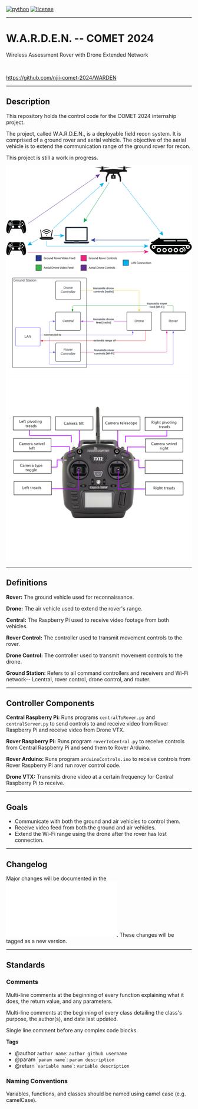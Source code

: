 [![python](https://img.shields.io/badge/python-3.10-blue.svg?style=flat&logo=python&logoColor=blue)](https://pypi.org/project/cookiecutter/)
[![license](https://img.shields.io/badge/license-mit-green.svg?logo=cachet&style=flat&logoColor=green)](https://choosealicense.com/licenses/)

---

# W.A.R.D.E.N. -- COMET 2024
Wireless Assessment Rover with Drone Extended Network

</br>

https://github.com/njii-comet-2024/WARDEN

---

## Description

This repository holds the control code for the COMET 2024 internship project. 


The project, called W.A.R.D.E.N., is a deployable field recon system. It is comprised of a ground rover and aerial vehicle. The objective of the aerial vehicle is to extend the communication range of the ground rover for recon.


This project is still a work in progress. 

![WARDEN](docs/WARDEN.png)
![Domain Model](docs/WARDENDomainModel.png)
![Controls](docs/controller_diagram_NEW.png)

---

## Definitions

**Rover:** The ground vehicle used for reconnaissance.


**Drone:** The air vehicle used to extend the rover's range.


**Central:** The Raspberry Pi used to receive video footage from both vehicles.


**Rover Control:** The controller used to transmit movement controls to the rover.


**Drone Control:** The controller used to transmit movement controls to the drone.


**Ground Station:** Refers to all command controllers and receivers and Wi-Fi network-- Lcentral, rover control, drone control, and router.

---

## Controller Components

**Central Raspberry Pi:** Runs programs `centralToRover.py` and `centralServer.py` to send controls to and receive video from Rover Raspberry Pi and receive video from Drone VTX.

**Rover Raspberry Pi:** Runs program `roverToCentral.py` to receive controls from Central Raspberry Pi and send them to Rover Arduino.

**Rover Arduino:** Runs program `arduinoControls.ino` to receive controls from Rover Raspberry Pi and run rover control code.

**Drone VTX:** Transmits drone video at a certain frequency for Central Raspberry Pi to receive.

---

## Goals

- Communicate with both the ground and air vehicles to control them.
- Receive video feed from both the ground and air vehicles.
- Extend the Wi-Fi range using the drone after the rover has lost connection.

---

## Changelog

Major changes will be documented in the ![Changelog](docs/about/changelog.md). These changes will be tagged as a new version.

---

## Standards

### Comments

Multi-line comments at the beginning of every function explaining what it does, the return value, and any parameters.


Multi-line comments at the beginning of every class detailing the class's purpose, the author(s), and date last updated.


Single line comment before any complex code blocks.


**Tags**

- @author `author name`: `author github username`
- @param \``param name`\`: `param description`
- @return \``variable name`\`: `variable description`

### Naming Conventions

Variables, functions, and classes should be named using camel case (e.g. camelCase).
